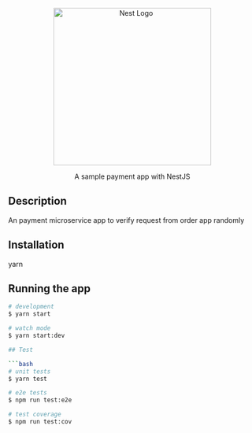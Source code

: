 <p align="center">
  <a href="http://nestjs.com/" target="blank"><img src="https://nestjs.com/img/logo_text.svg" width="320" alt="Nest Logo" /></a>
</p>

  <p align="center">A sample payment app with NestJS</p>
    <p align="center">
</p>

## Description

An payment microservice app to verify request from order app randomly

## Installation
yarn

## Running the app

```bash
# development
$ yarn start

# watch mode
$ yarn start:dev

## Test

```bash
# unit tests
$ yarn test

# e2e tests
$ npm run test:e2e

# test coverage
$ npm run test:cov
```
